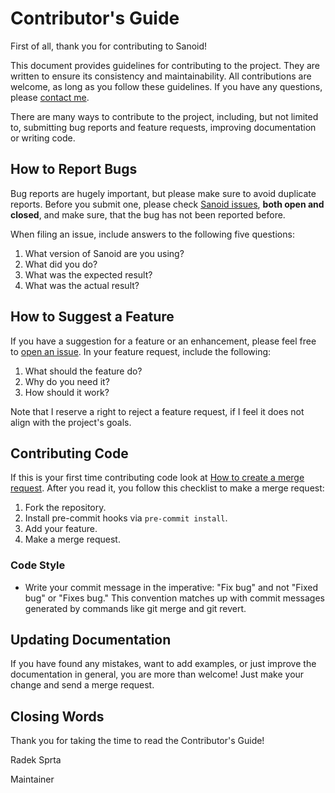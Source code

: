 # Contributor's Guide

First of all, thank you for contributing to Sanoid!

This document provides guidelines for contributing to the project. They are written to ensure its consistency and maintainability. All contributions are welcome, as long as you follow these guidelines. If you have any questions, please [contact me](incoming+radek-sprta/ansible-role-sanoid@gitlab.com).

There are many ways to contribute to the project, including, but not limited to, submitting bug reports and feature requests, improving documentation or writing code.

## How to Report Bugs

Bug reports are hugely important, but please make sure to avoid duplicate reports. Before you submit one, please check [Sanoid issues](https://gitlab.com/radek-sprta/ansible-role-sanoid/issues), **both open and closed**, and make sure, that the bug has not been reported before.

When filing an issue, include answers to the following five questions:

1. What version of Sanoid are you using?
1. What did you do?
1. What was the expected result?
1. What was the actual result?

## How to Suggest a Feature

If you have a suggestion for a feature or an enhancement, please feel free to [open an issue](https://gitlab.com/radek-sprta/ansible-role-sanoid/issues). In your feature request, include the following:

1. What should the feature do?
1. Why do you need it?
1. How should it work?

Note that I reserve a right to reject a feature request, if I feel it does not align with the project's goals.

## Contributing Code

If this is your first time contributing code look at [How to create a merge request][mergetutorial]. After you read it, you follow this checklist to make a merge request:

1. Fork the repository.
1. Install pre-commit hooks via `pre-commit install`.
1. Add your feature.
1. Make a merge request.

### Code Style

- Write your commit message in the imperative: "Fix bug" and not "Fixed bug" or "Fixes bug." This convention matches up with commit messages generated by commands like git merge and git revert.

## Updating Documentation

If you have found any mistakes, want to add examples, or just improve the documentation in general, you are more than welcome! Just make your change and send a merge request.

## Closing Words

Thank you for taking the time to read the Contributor's Guide!

Radek Sprta

Maintainer

[mergetutorial]: https://docs.gitlab.com/ee/gitlab-basics/add-merge-request.html
